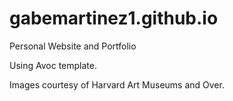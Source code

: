 # gabemartinez1.github.io
Personal Website and Portfolio

Using Avoc template.

Images courtesy of Harvard Art Museums and Over.
